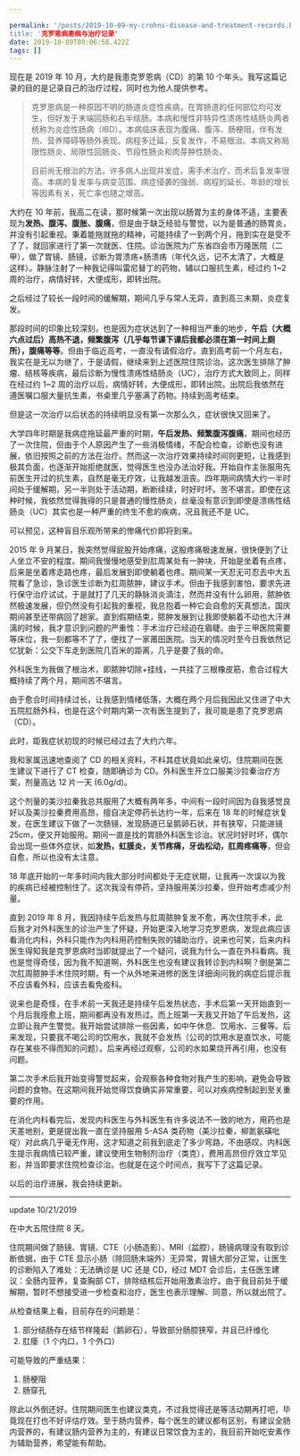 ```yaml
---

permalink: '/posts/2019-10-09-my-crohns-disease-and-treatment-records.html
title: '克罗恩病患病与治疗记录'
date: 2019-10-09T09:06:58.422Z
tags: []
---
```


现在是 2019 年 10 月，大约是我患克罗恩病（CD）的第 10 个年头。我写这篇记录的目的是记录自己的治疗过程，同时也为他人提供参考。

> 克罗恩病是一种原因不明的肠道炎症性疾病，在胃肠道的任何部位均可发生，但好发于末端回肠和右半结肠。本病和慢性非特异性溃疡性结肠炎两者统称为炎症性肠病（IBD）。本病临床表现为腹痛、腹泻、肠梗阻，伴有发热、营养障碍等肠外表现。病程多迁延，反复发作，不易根治。本病又称局限性肠炎、局限性回肠炎、节段性肠炎和肉芽肿性肠炎。
> 
> 目前尚无根治的方法，许多病人出现并发症，需手术治疗，而术后复发率很高。本病的复发率与病变范围、病症侵袭的强弱、病程的延长、年龄的增长等因素有关，死亡率也随之增高。

大约在 10 年前，我高二在读，那时候第一次出现以肠胃为主的身体不适，主要表现为**发热、腹泻、腹胀、腹痛**，但是由于缺乏经验与警觉，以为是普通的肠胃炎，并没有引起重视。秉着能拖就拖的精神，可能持续了一到两个月，拖到实在是受不了了，就回家进行了第一次就医、住院。诊治医院为广东省四会市万隆医院（二甲），做了胃镜、肠镜，诊断为胃溃疡+肠溃疡（年代久远，记不太清了，大概是这样）。静脉注射了一种我记得叫雷尼替丁的药物，辅以口服抗生素，经过约 1~2 周的治疗，病情好转，大便成形，即转出院。

之后经过了较长一段时间的缓解期，期间几乎与常人无异，直到高三末期，炎症复发。

那段时间的印象比较深刻，也是因为症状达到了一种相当严重的地步，**午后（大概六点过后）高热不退，频繁腹泻（几乎每节课下课后我都必须在第一时间上厕所），腹痛等等**。但由于临近高考，一直没有请假治疗。直到高考前一个月左右，我实在是无以为继了，于是请假，继续来到上述医院住院诊治。这次医生排除了肿瘤、结核等疾病，最后诊断为慢性溃疡性结肠炎（UC），治疗方式大致同上，同样在经过约 1~2 周的治疗以后，病情好转，大便成形，即转出院。出院后我依然在遵医嘱口服大量抗生素，书桌里几乎塞满了药物。持续到高考结束。

但是这一次治疗以后状态的持续明显没有第一次那么久，症状很快又回来了。

大学四年时期是我病症拖延最严重的时期，**午后发热、频繁腹泻腹痛**，期间也经历了一次住院，但由于个人原因产生了一些消极情绪，不配合检查，诊断也没有进展，依旧按照之前的方法在治疗。然而这一次治疗效果持续时间则更短，让我感到极其负面，也逐渐开始拒绝就医，觉得医生也没办法治好我。开始自作主张服用先前医生开过的抗生素，自然是毫无疗效，让我越发沮丧。四年期间病情大约一半时间处于缓解期，另一半则处于活动期，断断续续，时好时坏。苦不堪言。即使在这种时候，我依然觉得我得的只是普通的慢性肠炎，丝毫没有意识到即使是溃疡性结肠炎（UC）其实也是一种严重的终生不愈的疾病，况且我还不是 UC。

可以预见，这种盲目乐观所带来的惨痛代价即将到来。

2015 年 9 月某日，我突然觉得屁股开始疼痛，这股疼痛极速发展，很快便到了让人坐立不安的程度。期间我慢慢地感受到肛周某处有一肿块，开始是坐着有点疼，后来是坐着疼走路也疼，最后发展到即使躺着也疼。期间某一天忍无可忍去中大五院看了急诊，急诊医生诊断为肛周脓肿，建议手术。但由于我感到害怕，要求先进行保守治疗试试，于是就打了几天的静脉消炎滴注，然而并没有什么卵用，脓肿依然极速发展，但仍然没有引起我的重视，我总抱着一种它会自愈的天真想法，国庆期间甚至还带病回了趟家。直到假期结束，脓肿发展到让我即使躺着不动也大汗淋漓的时候，我才意识到问题的严重性：手术治疗已经迫在眉睫。由于三甲医院需要等床位，我一刻都等不了了，便找了一家莆田医院。当天的情况时至今日我依然记忆犹新：公交下车走到医院几百米的距离，几乎是要了我的命。

外科医生为我做了根治术，即脓肿切除+挂线，一共挂了三根橡皮筋，愈合过程大概持续了两个月，期间苦不堪言。

由于愈合时间持续过长，让我感到情绪低落，大概在两个月后我因此又住进了中大五院肛肠外科，也是在这个时期内第一次有医生提到了，我可能是患了克罗恩病（CD）。

此时，距我症状初现的时候已经过去了大约六年。

我和家属迅速地查阅了 CD 的相关资料，不料其症状竟如此亲切。住院期间在医生建议下进行了 CT 检查，随即确诊为 CD。外科医生开立口服美沙拉秦治疗方案，剂量高达 12 片一天 (6.0g/d)。

这个剂量的美沙拉秦我总共服用了大概有两年多，中间有一段时间因为自我感觉良好以及美沙拉秦费用高昂，擅自决定停药长达约一年，后来在 18 年的时候症状复发，在医生建议下做了一次肠镜，发现肠道已呈鹅卵石状，并有狭窄，只能进镜 25cm，便又开始服用。期间一直是找的胃肠外科医生诊治。状况时好时坏，偶尔会出现一些体外症状，如**发热，虹膜炎，关节疼痛，牙齿松动，肛周疼痛等**，但会自愈，所以也没有太注意。

18 年底开始的一年多时间内我大部分时间都处于无症状期，让我再一次误以为我的疾病已经被控制住了。这次我没有停药，坚持服用美沙拉秦，但开始考虑减少剂量。

直到 2019 年 8 月，我因持续午后发热与肛周脓肿复发不愈，再次住院手术，此后我才对外科医生的诊治产生了怀疑，开始更深入地学习克罗恩病，发现此病应该看消化内科，外科只能作为内科用药控制失败的辅助治疗。说来也可笑，后来内科医生得知我是克罗恩病时当即就提出了一个疑问，说我为什么一直在外科看病。我也是觉得奇怪，因为我不知道啊，外科医生也没有建议我转诊到内科啊？倒是第二次肛周脓肿手术住院时期，有一个从外地来进修的医生详细询问我的病症后提示我不应该看外科，应该去看免疫科。

说来也是奇怪，在手术前一天我还是持续午后发热状态，手术后第一天开始直到一个月后我痊愈上班，期间都再没有发热过。而上班第一天我又开始了午后发热，这立即让我产生警觉。我开始尝试排除一些因素，如中午休息、饮用水、三餐等。后来发现，只要我不喝公司的饮用水，我就不会发热（公司的饮用水是直饮水，可能存在某些不得而知的问题）。后来再经过观察，公司的水如果烧开再引用，也没有问题。

第二次手术后我开始变得警觉起来，会观察各种食物对我产生的影响，避免会导致问题的食物。在这期间我开始觉得饮食确实非常重要，可以对疾病控制起到至关重要的作用。

在消化内科看完后，发现内科医生与外科医生有许多说法不一致的地方，用药也是天差地别，更是提出我一直在坚持服用 5-ASA 类药物（美沙拉秦，柳氮氨磺吡啶）对此病几乎毫无作用，这才知道之前我到底走了多少弯路，不由感叹。内科医生提示我病情已较严重，建议使用生物制剂治疗（类克），费用高昂但疗效立竿见影，并当即要求住院检查诊治。也就是在这个时间点，我写下了这篇记录。

以后的治疗进展，我会持续更新。

-------------------

update 10/21/2019

在中大五院住院 8 天。

住院期间做了肠镜、胃镜、CTE（小肠造影）、MRI（盆腔），肠镜病理没有取到诊断依据，由于 CTE 显示小肠（除回肠末端外）无异常，胃镜大部分正常，让医生的诊断陷入了难处：无法确诊是 UC 还是 CD，经过 MDT 会诊后，主任医生建议：全肠内营养，复查胸部 CT，排除结核后开始用激素治疗。由于我目前处于缓解期，暂时不想接受进一步检查和治疗，医生也表示理解、同意，所以就出院了。

从检查结果上看，目前存在的问题是：

1. 部分结肠存在结节样隆起（鹅卵石），导致部分肠腔狭窄，并且已纤维化
2. 肛瘘（1 个内口，1 个外口）

可能导致的严重结果：

1. 肠梗阻
2. 肠穿孔

除此以外倒还好。住院期间医生也建议类克，不过我觉得还是等活动期再打吧，毕竟现在打也不好评估疗效。至于肠内营养，每个医生的建议都有区别，有建议全肠内营养的，有建议肠内营养为主的，有建议日常饮食为主的，我目前开始吃安素作为辅助营养，希望能有帮助。